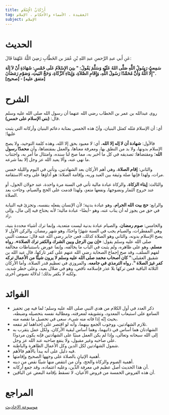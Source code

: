 ```yaml
---
title: أَرْكَانُ الْإِسْلَامِ
tag: العقيدة . الأسماء والأحكام . الإسلام 
subject: الإسلام
---
```


# الحديث

<Box>

  عَنِ أَبي عبدِ الرَّحمنِ عبدِ اللهِ بْنِ عُمَرَ بن الخَطَّابِ رَضِيَ اللَّهُ عَنْهُمَا قَالَ:
  
  **سَمِعتُ رَسُولُ اللَّهِ صَلَّى اللهُ عَلَيْهِ وَسَلَّمَ يَقُولُ: " بنِيَ الإِسْلاَمُ عَلَى خَمْسٍ: شَهَادَةِ أَنْ لاَ إِلَهَ إِلَّا اللَّهُ وَأَنَّ مُحَمَّدًا رَسُولُ اللَّهِ، وَإِقَامِ الصَّلاَةِ، وَإِيتَاءِ الزَّكَاةِ، وَحَجِّ البَيتِ، وَصَوْمِ رَمَضَانَ".  
  [صحيح] - [متفق عليه]**

</Box>

# الشرح

<Box>

  روى عبدالله بن عمر بن الخطاب رضي الله عنهما أن رسول الله صلى الله عليه وسلم قال: **(بني الإسلام على خمس)**.

  أي: أن الإسلامَ مَثَله كمثل البنيان، وأنّ هذه الخمس بمثابة دعائم البنيان وأركانه التي يثبت عليها؛ 

  فالأول: **شهادة أن لا إله إلا الله**، أي: لا معبود بحق إلا الله، وهذه كلمة التوحيد، ولا يصح الإسلام بدونها، ولا بد من النطق بها، ومعرفة معناها، والعمل بمقتضاها، وأن **محمدًا رسول الله**؛ ومقتضاها: تصديقه في كل ما أخبر به، مما صح لنا سنده، وامتثال ما أمر به، واجتناب ما نهى عنه، وألا يعبد الله عز وجل إلا بما شرعه. 

  والثاني: **إقام الصلاة**، وهي أهم الأركان بعد الشهادتين، وتأتي في اليوم والليلة خمس مرات، ولهذا فإنها صلة وثيقة بين العبد وربه، وإقامة الصلاة: هو أداؤها على وجه الاستقامة. 

  والثالث: **إيتاء الزكاة**، والزكاة عبادة مالية تأتي في السنة مرة واحدة، عند حولان الحول، أو عند خروج الثمار ونضوجها، ونفعها متعدٍ، ولهذا قدمت على الحج والصيام، وجاءت بعد الصلاة. 

  والرابع: **حج بيت الله الحرام**، وهو عبادة بدنية؛ لأن الإنسان يفعله بنفسه، وتجزئ فيه النيابة في حق من يجوز له أن يناب عنه، وهو -أيضًا- عبادة مالية؛ لأنه يحتاج فيه إلى مال، وإلى زاد. 

  والخامس: **صوم رمضان**، والصيام عبادة بدنية ليست متعدية، وإنما ترك أشياء محددة بنية، وهي المفطرات، والصيام يجب في السنة شهرًا واحدًا، وهو شهر رمضان. والركن الأول لا يصح الإسلام بدونه، والثاني وهو الصلاة كذلك، فعن جابر رضي الله عنه قال: سمعت النبي صلى الله عليه وسلم يقول: **«إن بين الرجل وبين الشرك والكفر ترك الصلاة»**، **رواه مسلم**، وهو على ظاهره، ولم يثبت في الباب ما يخالفه، وإنما عورض باستنباطات مخالفة لفهم السلف، وقد صح إجماع الصحابة رضي الله عنهم على كفر تاركها، قال عبد الله بن شقيق العقيلي:**" كان أصحاب محمد صلى الله عليه وسلم لا يرون شيئًا من الأعمال تركه كفر غيرَ الصلاة ". رواه الترمذي في جامعه**، والمروزي في تعظيم قدر الصلاة، وأما الأركان الثلاثة الباقية فمن تركها بلا عذر فإسلامه ناقص، وهو في ضلال بعيد، وعلى خطر شديد، ولكنه لا يكفر بذلك؛ لدلالة نصوص أخرى.

</Box>

# الفوائد

<Box>

  * ذكر العدد في أول الكلام من هدي النبي صلى الله عليه وسلم؛ لما فيه مِن تحفيز السامع على استيعاب المعدود، وتشويقه لمعرفته، ومطالبة نفسه بتحصيله وضبطه، بحيث إنّه إذا فاته منه شيء، سعى في تحصيل ما نقصه منه. 
  * تلازم الشهادتين، ووجوب الجمع بينهما، وأنه لو اقتصر على إحداهما لم تنفعه. 
  * الشهادتان هما أساس في ذاتيهما، وهما أساس لبقية الأركان، ولكل عمل يتقرب به إلى الله سبحانه وتعالى، وإذا لم يكن العمل مبنيًا على الشهادتين فإنه يكون مردودًا على صاحبه وغير مقبول، ولا ينفع صاحبه عند الله عز وجل. 
  * شمول الشهادتين لكل الدين وكل الأعمال الظاهرة والباطنة. 
  * فيه دليل على أنه يبدأ بالأهم فالأهم. 
  * أهمية الإتيان بالصلاة على وجهها الصحيح وإقامتها. 
  * أهمية الصوم والزكاة والحج، وأن من انتقص منها شيئًا نقص من دينه. 
  * أن هذا الحديث أصل عظيم في معرفة الدِّين، وعليه اعتماده، وقد جمع أركانه. 
  * أن هذه الفروض الخمسة من فروض الأعيان، لا تسقط بإقامة البعض عن الباقين.


</Box>

# المراجع

<Sources>

   [موسوعة الاحاديث](https://hadeethenc.com/ar/browse/hadith/65000#:~:text=%D8%A8%D9%86%D9%8A%20%D8%A7%D9%84%D8%A7%D8%B3%D9%84%D8%A7%D9%85%20%D8%B9%D9%84%D9%8A%20%D8%AE%D9%85%D8%B3%20%D8%B4%D9%87%D8%A7%D8%AF%D8%A9%20%D8%A7%D9%86%20%D9%84%D8%A7%20%D8%A7%D9%84%D9%87%20%D8%A7%D9%84%D8%A7%20%D8%A7%D9%84%D9%84%D9%87%20%D9%88%D8%A7%D9%86%20%D9%85%D8%AD%D9%85%D8%AF%D8%A7%20%D8%B1%D8%B3%D9%88%D9%84%20%D8%A7%D9%84%D9%84%D9%87%20%D9%88%D8%A7%D9%82%D8%A7%D9%85%20%D8%A7%D9%84%D8%B5%D9%84%D8%A7%D8%A9%20%D9%88%D8%A7%D9%8A%D8%AA%D8%A7%D8%A1%20%D8%A7%D9%84%D8%B2%D9%83%D8%A7%D8%A9%20%D9%88%D8%AD%D8%AC%20%D8%A7%D9%84%D8%A8%D9%8A%D8%AA%20%D9%88%D8%B5%D9%88%D9%85%20%D8%B1%D9%85%D8%B6%D8%A7%D9%86)
   
  </Sources>